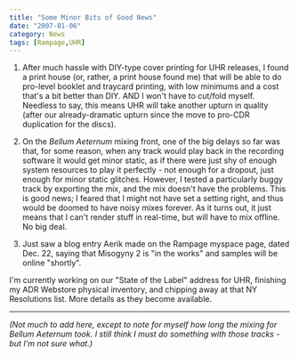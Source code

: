 ```yaml
---
title: "Some Minor Bits of Good News"
date: "2007-01-06"
category: News
tags: [Rampage,UHR]
---
```


1. After much hassle with DIY-type cover printing for UHR releases, I found a print house (or, rather, a print house found me) that will be able to do pro-level booklet and traycard printing, with low minimums and a cost that's a bit better than DIY. AND I won't have to cut/fold myself. Needless to say, this means UHR will take another upturn in quality (after our already-dramatic upturn since the move to pro-CDR duplication for the discs).

2. On the *Bellum Aeternum* mixing front, one of the big delays so far was that, for some reason, when any track would play back in the recording software it would get minor static, as if there were just shy of enough system resources to play it perfectly - not enough for a dropout, just enough for minor static glitches. However, I tested a particularly buggy track by exporting the mix, and the mix doesn't have the problems. This is good news; I feared that I might not have set a setting right, and thus would be doomed to have noisy mixes forever. As it turns out, it just means that I can't render stuff in real-time, but will have to mix offline. No big deal.

3. Just saw a blog entry Aerik made on the Rampage myspace page, dated Dec. 22, saying that Misogyny 2 is "in the works" and samples will be online "shortly".

I'm currently working on our "State of the Label" address for UHR, finishing my ADR Webstore physical inventory, and chipping away at that NY Resolutions list. More details as they become available.

***

*(Not much to add here, except to note for myself how long the mixing for Bellum Aeternum took. I still think I must do something with those tracks - but I'm not sure what.)*
